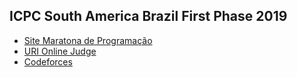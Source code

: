 ## ICPC South America Brazil First Phase 2019
* [Site Maratona de Programação](http://maratona.ime.usp.br/primfase19/)
* [URI Online Judge](https://www.urionlinejudge.com.br/judge/pt/problems/origin/172)
* [Codeforces](https://codeforces.com/gym/102346)